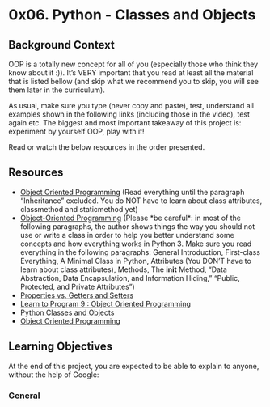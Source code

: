 # 0x06. Python - Classes and Objects
## Background Context
OOP is a totally new concept for all of you (especially those who think they know about it :)). It’s VERY important that you read at least all the material that is listed bellow (and skip what we recommend you to skip, you will see them later in the curriculum).

As usual, make sure you type (never copy and paste), test, understand all examples shown in the following links (including those in the video), test again etc. The biggest and most important takeaway of this project is: experiment by yourself OOP, play with it!

Read or watch the below resources in the order presented.
## Resources
- [Object Oriented Programming](https://alx-intranet.hbtn.io/rltoken/i49z6HxrBGRNnixo7ZWbEQ) (Read everything until the paragraph “Inheritance” excluded. You do NOT have to learn about class attributes, classmethod and staticmethod yet)
- [Object-Oriented Programming](https://alx-intranet.hbtn.io/rltoken/qz3KSn154ia4H2DPaabOzg) (Please \*be careful\*: in most of the following paragraphs, the author shows things the way you should not use or write a class in order to help you better understand some concepts and how everything works in Python 3. Make sure you read everything in the following paragraphs: General Introduction, First-class Everything, A Minimal Class in Python, Attributes (You DON’T have to learn about class attributes), Methods, The __init__ Method, “Data Abstraction, Data Encapsulation, and Information Hiding,” “Public, Protected, and Private Attributes”)
- [Properties vs. Getters and Setters](https://alx-intranet.hbtn.io/rltoken/Wy2djWXK5b4rnnYlAq_wlA)
- [Learn to Program 9 : Object Oriented Programming](https://alx-intranet.hbtn.io/rltoken/MxIOanLf5vG5QeCWek2nqQ)
- [Python Classes and Objects](https://alx-intranet.hbtn.io/rltoken/AoLH4xp5StrQST-Cu0Fg8w)
- [Object Oriented Programming](https://alx-intranet.hbtn.io/rltoken/-vVnWzwR3a3X0H8Oia78Ug)
## Learning Objectives
At the end of this project, you are expected to be able to explain to anyone, without the help of Google:
### General
